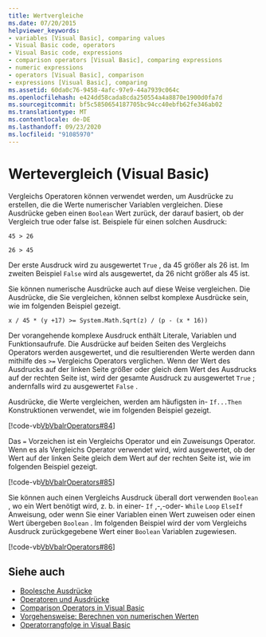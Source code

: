 ```yaml
---
title: Wertvergleiche
ms.date: 07/20/2015
helpviewer_keywords:
- variables [Visual Basic], comparing values
- Visual Basic code, operators
- Visual Basic code, expressions
- comparison operators [Visual Basic], comparing expressions
- numeric expressions
- operators [Visual Basic], comparison
- expressions [Visual Basic], comparing
ms.assetid: 60da0c76-9458-4afc-97e9-44a7939c064c
ms.openlocfilehash: e424dd58cada8cda250554a4a8870e1900d0fa7d
ms.sourcegitcommit: bf5c5850654187705bc94cc40ebfb62fe346ab02
ms.translationtype: MT
ms.contentlocale: de-DE
ms.lasthandoff: 09/23/2020
ms.locfileid: "91085970"
---
```

# <a name="value-comparisons-visual-basic"></a>Wertevergleich (Visual Basic)

Vergleichs Operatoren können verwendet werden, um Ausdrücke zu erstellen, die die Werte numerischer Variablen vergleichen. Diese Ausdrücke geben einen `Boolean` Wert zurück, der darauf basiert, ob der Vergleich true oder false ist. Beispiele für einen solchen Ausdruck:  
  
 `45 > 26`  
  
 `26 > 45`  
  
 Der erste Ausdruck wird zu ausgewertet `True` , da 45 größer als 26 ist. Im zweiten Beispiel `False` wird als ausgewertet, da 26 nicht größer als 45 ist.  
  
 Sie können numerische Ausdrücke auch auf diese Weise vergleichen. Die Ausdrücke, die Sie vergleichen, können selbst komplexe Ausdrücke sein, wie im folgenden Beispiel gezeigt.  
  
 `x / 45 * (y +17) >= System.Math.Sqrt(z) / (p - (x * 16))`  
  
 Der vorangehende komplexe Ausdruck enthält Literale, Variablen und Funktionsaufrufe. Die Ausdrücke auf beiden Seiten des Vergleichs Operators werden ausgewertet, und die resultierenden Werte werden dann mithilfe des `>=` Vergleichs Operators verglichen. Wenn der Wert des Ausdrucks auf der linken Seite größer oder gleich dem Wert des Ausdrucks auf der rechten Seite ist, wird der gesamte Ausdruck zu ausgewertet `True` ; andernfalls wird zu ausgewertet `False` .  
  
 Ausdrücke, die Werte vergleichen, werden am häufigsten in- `If...Then` Konstruktionen verwendet, wie im folgenden Beispiel gezeigt.  
  
 [!code-vb[VbVbalrOperators#84](~/samples/snippets/visualbasic/VS_Snippets_VBCSharp/VbVbalrOperators/VB/Class1.vb#84)]  
  
 Das `=` Vorzeichen ist ein Vergleichs Operator und ein Zuweisungs Operator. Wenn es als Vergleichs Operator verwendet wird, wird ausgewertet, ob der Wert auf der linken Seite gleich dem Wert auf der rechten Seite ist, wie im folgenden Beispiel gezeigt.  
  
 [!code-vb[VbVbalrOperators#85](~/samples/snippets/visualbasic/VS_Snippets_VBCSharp/VbVbalrOperators/VB/Class1.vb#85)]  
  
 Sie können auch einen Vergleichs Ausdruck überall dort verwenden `Boolean` , wo ein Wert benötigt wird, z. b. in einer- `If` ,-,-oder- `While` `Loop` `ElseIf` Anweisung, oder wenn Sie einer Variablen einen Wert zuweisen oder einen Wert übergeben `Boolean` . Im folgenden Beispiel wird der vom Vergleichs Ausdruck zurückgegebene Wert einer `Boolean` Variablen zugewiesen.  
  
 [!code-vb[VbVbalrOperators#86](~/samples/snippets/visualbasic/VS_Snippets_VBCSharp/VbVbalrOperators/VB/Class1.vb#86)]  
  
## <a name="see-also"></a>Siehe auch

- [Boolesche Ausdrücke](boolean-expressions.md)
- [Operatoren und Ausdrücke](index.md)
- [Comparison Operators in Visual Basic](comparison-operators.md)
- [Vorgehensweise: Berechnen von numerischen Werten](how-to-calculate-numeric-values.md)
- [Operatorrangfolge in Visual Basic](../../../language-reference/operators/operator-precedence.md)
